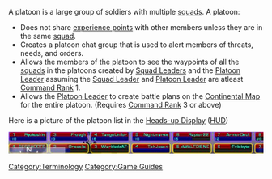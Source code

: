 A platoon is a large group of soldiers with multiple
[squads](Squad.md). A platoon:

- Does not share [experience points](Experience_Points.md)
  with other members unless they are in the same
  [squad](Squad.md).
- Creates a platoon chat group that is used to alert members of
  threats, needs, and orders.
- Allows the members of the platoon to see the waypoints of all the
  [squads](Squad.md) in the platoons created by [Squad
  Leaders](Squad_Leader.md) and the [Platoon
  Leader](Platoon_Leader.md) assuming the [Squad
  Leader](Squad_Leader.md) and [Platoon
  Leader](Platoon_Leader.md) are atleast [Command
  Rank](Command_Rank.md) 1.
- Allows the [Platoon Leader](Platoon_Leader.md) to create
  battle plans on the [Continental Map](../etc/Continental_Map.md)
  for the entire platoon. (Requires [Command
  Rank](Command_Rank.md) 3 or above)

Here is a picture of the platoon list in the [Heads-up
Display](../etc/Heads-up_Display.md)
([HUD](Acronyms_and_Slang.md))

![Image:PlatoonList.JPG](../images/PlatoonList.jpg "Image:PlatoonList.JPG")

[Category:Terminology](Category:Terminology.md) [Category:Game
Guides](Category:Game_Guides.md)
